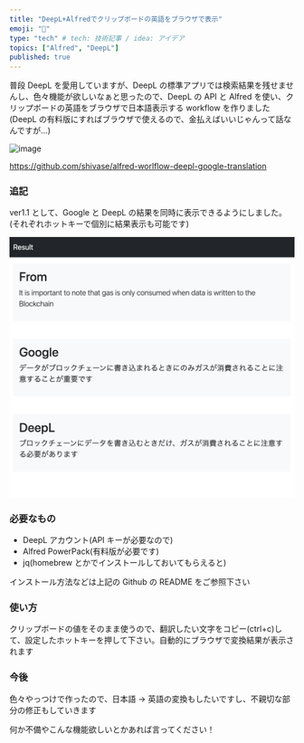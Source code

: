 ```yaml
---
title: "DeepL+Alfredでクリップボードの英語をブラウザで表示"
emoji: "👋"
type: "tech" # tech: 技術記事 / idea: アイデア
topics: ["Alfred", "DeepL"]
published: true
---
```


普段 DeepL を愛用していますが、DeepL の標準アプリでは検索結果を残せませんし、色々機能が欲しいなぁと思ったので、DeepL の API と Alfred を使い、クリップボードの英語をブラウザで日本語表示する workflow を作りました
(DeepL の有料版にすればブラウザで使えるので、金払えばいいじゃんって話なんですが...)

![image](/images/003/result.gif)

https://github.com/shivase/alfred-worlflow-deepl-google-translation

### 追記

ver1.1 として、Google と DeepL の結果を同時に表示できるようにしました。(それぞれホットキーで個別に結果表示も可能です)

![deeplandgoogle](/images/003/deeplandgoogle.png)

### 必要なもの

- DeepL アカウント(API キーが必要なので)
- Alfred PowerPack(有料版が必要です)
- jq(homebrew とかでインストールしておいてもらえると)

インストール方法などは上記の Github の README をご参照下さい

### 使い方

クリップボードの値をそのまま使うので、翻訳したい文字をコピー(ctrl+c)して、設定したホットキーを押して下さい。自動的にブラウザで変換結果が表示されます

### 今後

色々やっつけで作ったので、日本語 → 英語の変換もしたいですし、不親切な部分の修正もしていきます

何か不備やこんな機能欲しいとかあれば言ってください！
